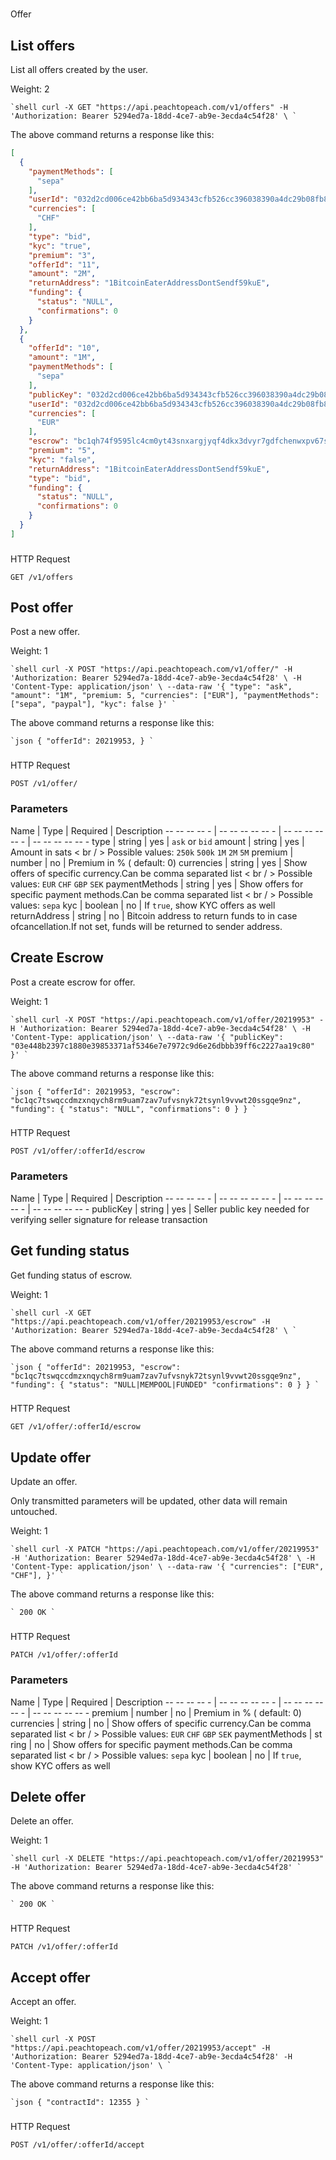 #
Offer

## List offers

List all offers created by the user.

Weight: 2


``
`shell
curl -X GET "https://api.peachtopeach.com/v1/offers"
-H 'Authorization: Bearer 5294ed7a-18dd-4ce7-ab9e-3ecda4c54f28' \
`
``


>
The above command returns a response like this:

```json
[
  {
    "paymentMethods": [
      "sepa"
    ],
    "userId": "032d2cd006ce42bb6ba5d934343cfb526cc396038390a4dc29b08fb8ac571fcfe7",
    "currencies": [
      "CHF"
    ],
    "type": "bid",
    "kyc": "true",
    "premium": "3",
    "offerId": "11",
    "amount": "2M",
    "returnAddress": "1BitcoinEaterAddressDontSendf59kuE",
    "funding": {
      "status": "NULL",
      "confirmations": 0
    }
  },
  {
    "offerId": "10",
    "amount": "1M",
    "paymentMethods": [
      "sepa"
    ],
    "publicKey": "032d2cd006ce42bb6ba5d934343cfb526cc396038390a4dc29b08fb8ac571fcfe7",
    "userId": "032d2cd006ce42bb6ba5d934343cfb526cc396038390a4dc29b08fb8ac571fcfe7",
    "currencies": [
      "EUR"
    ],
    "escrow": "bc1qh74f9595lc4cm0yt43snxargjyqf4dkx3dvyr7gdfchenwxpv67s3q6ud0",
    "premium": "5",
    "kyc": "false",
    "returnAddress": "1BitcoinEaterAddressDontSendf59kuE",
    "type": "bid",
    "funding": {
      "status": "NULL",
      "confirmations": 0
    }
  }
]
```

###
HTTP Request

`GET /v1/offers`

## Post offer

Post a new offer.

Weight: 1


``
`shell
curl -X POST "https://api.peachtopeach.com/v1/offer/"
-H 'Authorization: Bearer 5294ed7a-18dd-4ce7-ab9e-3ecda4c54f28' \
-H 'Content-Type: application/json' \
--data-raw '{
  "type": "ask",
  "amount": "1M",
  "premium: 5,
  "currencies": ["EUR"],
  "paymentMethods": ["sepa", "paypal"],
  "kyc": false
}'
`
``


>
The above command returns a response like this:

  ``
`json
{
  "offerId": 20219953,
}
`
``

###
HTTP Request

  `POST /v1/offer/`

### Parameters

Name | Type | Required | Description
  -- -- -- -- - | -- -- -- -- -- - | -- -- -- -- -- - | -- -- -- -- -- -
  type | string | yes | `ask`
or `bid`
amount | string | yes | Amount in sats < br / > Possible values: `250k`
`500k`
`1M`
`2M`
`5M`
premium | number | no | Premium in % (
  default: 0)
currencies | string | yes | Show offers of specific currency.Can be comma separated list < br / > Possible values: `EUR`
`CHF`
`GBP`
`SEK`
paymentMethods | string | yes | Show offers
for specific payment methods.Can be comma separated list < br / > Possible values: `sepa`
kyc | boolean | no | If `true`, show KYC offers as well
returnAddress | string | no | Bitcoin address to
return funds to in
  case ofcancellation.If not set, funds will be returned to sender address.


## Create Escrow

Post a create escrow
for offer.

Weight: 1


``
`shell
curl -X POST "https://api.peachtopeach.com/v1/offer/20219953"
-H 'Authorization: Bearer 5294ed7a-18dd-4ce7-ab9e-3ecda4c54f28' \
-H 'Content-Type: application/json' \
--data-raw '{
  "publicKey": "03e448b2397c1880e39853371af5346e7e7972c9d6e26dbbb39ff6c2227aa19c80"
}'
`
``


>
The above command returns a response like this:

  ``
`json
{
  "offerId": 20219953,
  "escrow": "bc1qc7tswqccdmzxnqych8rm9uam7zav7ufvsnyk72tsynl9vvwt20ssgqe9nz",
  "funding": {
    "status": "NULL",
    "confirmations": 0
  }
}
`
``

###
HTTP Request

  `POST /v1/offer/:offerId/escrow`

### Parameters

Name | Type | Required | Description
  -- -- -- -- - | -- -- -- -- -- - | -- -- -- -- -- - | -- -- -- -- -- -
  publicKey | string | yes | Seller public key needed
for verifying seller signature
for release transaction


## Get funding status

Get funding status of escrow.

Weight: 1


``
`shell
curl -X GET "https://api.peachtopeach.com/v1/offer/20219953/escrow"
-H 'Authorization: Bearer 5294ed7a-18dd-4ce7-ab9e-3ecda4c54f28' \
`
``


>
The above command returns a response like this:

  ``
`json
{
  "offerId": 20219953,
  "escrow": "bc1qc7tswqccdmzxnqych8rm9uam7zav7ufvsnyk72tsynl9vvwt20ssgqe9nz",
  "funding": {
    "status": "NULL|MEMPOOL|FUNDED"
    "confirmations": 0
  }
}
`
``

###
HTTP Request

  `GET /v1/offer/:offerId/escrow`


## Update offer

Update an offer.

Only transmitted parameters will be updated, other data will remain untouched.

Weight: 1


``
`shell
curl -X PATCH "https://api.peachtopeach.com/v1/offer/20219953"
-H 'Authorization: Bearer 5294ed7a-18dd-4ce7-ab9e-3ecda4c54f28' \
-H 'Content-Type: application/json' \
--data-raw '{
  "currencies": ["EUR", "CHF"],
}'
`
``

>
The above command returns a response like this:

  ``
`
200 OK
`
``

###
HTTP Request

  `PATCH /v1/offer/:offerId`

### Parameters

Name | Type | Required | Description
  -- -- -- -- - | -- -- -- -- -- - | -- -- -- -- -- - | -- -- -- -- -- -
  premium | number | no | Premium in % (
    default: 0)
currencies | string | no | Show offers of specific currency.Can be comma separated list < br / > Possible values: `EUR`
`CHF`
`GBP`
`SEK`
paymentMethods | st
ring | no | Show offers
for specific payment methods.Can be comma separated list < br / > Possible values: `sepa`
kyc | boolean | no | If `true`, show KYC offers as well


## Delete offer

Delete an offer.

Weight: 1


``
`shell
curl -X DELETE "https://api.peachtopeach.com/v1/offer/20219953"
-H 'Authorization: Bearer 5294ed7a-18dd-4ce7-ab9e-3ecda4c54f28'
`
``

>
The above command returns a response like this:

  ``
`
200 OK
`
``

###
HTTP Request

  `PATCH /v1/offer/:offerId`


## Accept offer

Accept an offer.

Weight: 1

``
`shell
curl -X POST "https://api.peachtopeach.com/v1/offer/20219953/accept"
-H 'Authorization: Bearer 5294ed7a-18dd-4ce7-ab9e-3ecda4c54f28'
-H 'Content-Type: application/json' \
`
``

>
The above command returns a response like this:

  ``
`json
{
  "contractId": 12355
}
`
``

###
HTTP Request

  `POST /v1/offer/:offerId/accept`